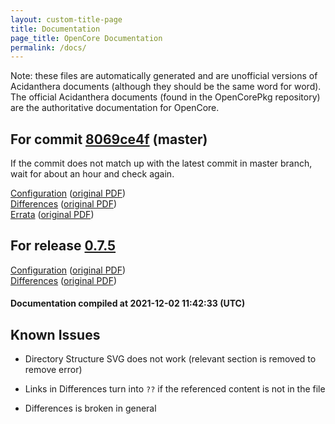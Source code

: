 ```yaml
---
layout: custom-title-page
title: Documentation
page_title: OpenCore Documentation
permalink: /docs/
---
```

Note: these files are automatically generated and are unofficial versions of Acidanthera documents (although they should be the same word for word). The official Acidanthera documents (found in the OpenCorePkg repository) are the authoritative documentation for OpenCore.

## For commit [8069ce4f](https://github.com/acidanthera/OpenCorePkg/tree/8069ce4f9df56d678f80bdbb81ed88ffd43acec0) (master)

If the commit does not match up with the latest commit in master branch, wait for about an hour and check again.

[Configuration](latest/Configuration.html) ([original PDF](https://github.com/acidanthera/OpenCorePkg/blob/8069ce4f9df56d678f80bdbb81ed88ffd43acec0/Docs/Configuration.pdf))
<br>
[Differences](latest/Differences.html) ([original PDF](https://github.com/acidanthera/OpenCorePkg/blob/8069ce4f9df56d678f80bdbb81ed88ffd43acec0/Docs/Differences/Differences.pdf))
<br>
[Errata](latest/Errata.html) ([original PDF](https://github.com/acidanthera/OpenCorePkg/blob/8069ce4f9df56d678f80bdbb81ed88ffd43acec0/Docs/Errata/Errata.pdf))

## For release [0.7.5](https://github.com/acidanthera/OpenCorePkg/tree/0.7.5)

[Configuration](release/Configuration.html) ([original PDF](https://github.com/acidanthera/OpenCorePkg/blob/0.7.5/Docs/Configuration.pdf))
<br>
[Differences](release/Differences.html) ([original PDF](https://github.com/acidanthera/OpenCorePkg/blob/0.7.5/Docs/Differences/Differences.pdf))

#### Documentation compiled at 2021-12-02 11:42:33 (UTC)

## Known Issues

* Directory Structure SVG does not work (relevant section is removed to remove error)

* Links in Differences turn into `??` if the referenced content is not in the file

* Differences is broken in general
